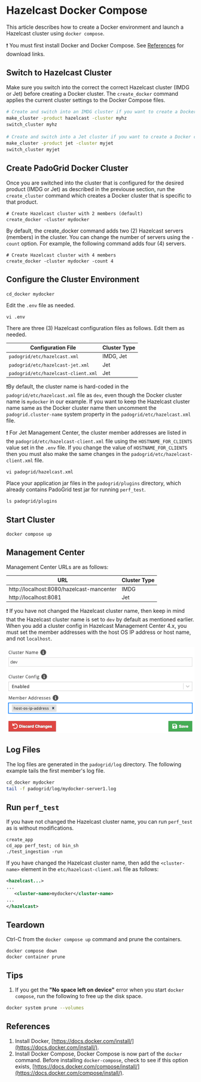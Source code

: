 # Hazelcast Docker Compose

This article describes how to create a Docker environment and launch a Hazelcast cluster using `docker compose`.

:exclamation: You must first install Docker and Docker Compose. See [References](#references) for download links.

## Switch to Hazelcast Cluster

Make sure you switch into the correct the correct Hazelcast cluster (IMDG or Jet) before creating a Docker cluster. The `create_docker` command applies the current cluster settings to the Docker Compose files.

```bash
# Create and switch into an IMDG cluster if you want to create a Docker cluster for IMDG.
make_cluster -product hazelcast -cluster myhz 
switch_cluster myhz

# Create and switch into a Jet cluster if you want to create a Docker cluster for Jet.
make_cluster -product jet -cluster myjet
switch_cluster myjet
```

## Create PadoGrid Docker Cluster

Once you are switched into the cluster that is configured for the desired product (IMDG or Jet) as described in the previouse section, run the `create_cluster` command which creates a Docker cluster that is specific to that product.

```console
# Create Hazelcast cluster with 2 members (default)
create_docker -cluster mydocker
```

By default, the create_docker command adds two (2) Hazelcast servers (members) in the cluster. You can change the number of servers using the `-count` option. For example, the following command adds four (4) servers.

```console
# Create Hazelcast cluster with 4 members
create_docker -cluster mydocker -count 4
```

## Configure the Cluster Environment

```console
cd_docker mydocker
```

Edit the `.env` file as needed.

```console
vi .env
```

There are three (3) Hazelcast configuration files as follows. Edit them as needed.

| Configuration File                         | Cluster Type |
| ------------------------------------------ | ------------ |
| `padogrid/etc/hazelcast.xml`               | IMDG, Jet    |
| `padogrid/etc/hazelcast-jet.xml`           | Jet          |
| `padogrid/etc/hazelcast-client.xml`        | Jet          |

:exclamation:By default, the cluster name is hard-coded in the `padogrid/etc/hazelcast.xml` file as `dev`, even though the Docker cluster name is `mydocker` in our example. If you want to keep the Hazelcast cluster name same as the Docker cluster name then uncomment the `padogrid.cluster-name` system property in the `padogrid/etc/hazelcast.xml` file.

:exclamation: For Jet Management Center, the cluster member addresses are listed in the `padogrid/etc/hazelcast-client.xml` file using the `HOSTNAME_FOR_CLIENTS` value set in the `.env` file. If you change the value of `HOSTNAME_FOR_CLIENTS` then you must also make the same changes in the `padogrid/etc/hazelcast-client.xml` file.

```console
vi padogrid/hazelcast.xml
```

Place your application jar files in the `padogrid/plugins` directory, which already contains PadoGrid test jar for running `perf_test`. 

```console
ls padogrid/plugins
```

## Start Cluster

```console
docker compose up
```

## Management Center

Management Center URLs are as follows:

| URL                                       | Cluster Type |
| ----------------------------------------- | ------------ |
| http://localhost:8080/hazelcast-mancenter | IMDG         |
| http://localhost:8081                     | Jet          |

:exclamation: If you have not changed the Hazelcast cluster name, then keep in mind that the Hazelcast cluster name is set to `dev` by default as mentioned earlier. When you add a cluster config in Hazelcast Management Center 4.x, you must set the member addresses with the host OS IP address or host name, and not `localhost`.

![Hazelcast 4.x: host-os-ip-address](images/mc-manage-clusters.png)


## Log Files

The log files are generated in the `padogrid/log` directory. The following example tails the first member's log file.

```bash
cd_docker mydocker
tail -f padogrid/log/mydocker-server1.log
```

## Run `perf_test`

If you have not changed the Hazelcast cluster name, you can run `perf_test` as is without modifications.

```console
create_app
cd_app perf_test; cd bin_sh
./test_ingestion -run
```
 
If you have changed the Hazelcast cluster name, then add the `<cluster-name>` element in the `etc/hazelcast-client.xml` file as follows:

```xml
<hazelcast...>
...
   <cluster-name>mydocker</cluster-name>
...
</hazelcast>
```

## Teardown

Ctrl-C from the `docker compose up` command and prune the containers.

```console
docker compose down
docker container prune
```

## Tips

1. If you get the **"No space left on device"** error when you start `docker compose`, run the following to free up the disk space.

```bash
docker system prune --volumes
````

## References
1. Install Docker, [https://docs.docker.com/install/](https://docs.docker.com/install/).
2. Install Docker Compose, Docker Compose is now part of the `docker` command. Before installing `docker-compose`, check to see if this option exists, [https://docs.docker.com/compose/install/](https://docs.docker.com/compose/install/). 
